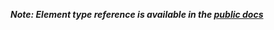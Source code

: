 _**Note: Element type reference is available in the [public docs](https://docs.mflow.nz/reference/forms/#element-types)**_